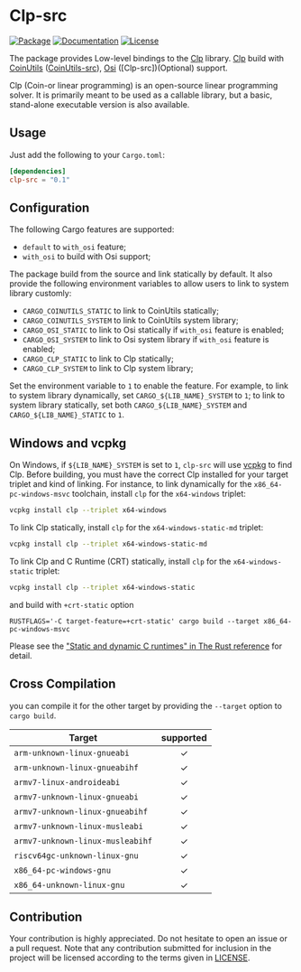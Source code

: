 # Clp-src

[![Package][package-img]][package-url] [![Documentation][documentation-img]][documentation-url] [![License][license-img]][license-url]

The package provides Low-level bindings to the [Clp] library. [Clp] build with [CoinUtils] ([CoinUtils-src]), [Osi] ([Clp-src])(Optional) support.

Clp (Coin-or linear programming) is an open-source linear programming solver. It is primarily meant to be used as a callable library, but a basic, stand-alone executable version is also available.

## Usage
Just add the following to your `Cargo.toml`:

```toml
[dependencies]
clp-src = "0.1"
```

## Configuration

The following Cargo features are supported:

* `default` to `with_osi` feature;
* `with_osi` to build with Osi support;

The package build from the source and link statically by default. It also provide the following environment variables to allow users to link to system library customly:

* `CARGO_COINUTILS_STATIC` to link to CoinUtils statically;
* `CARGO_COINUTILS_SYSTEM` to link to CoinUtils system library;
* `CARGO_OSI_STATIC` to link to Osi statically if `with_osi` feature is enabled;
* `CARGO_OSI_SYSTEM` to link to Osi system library if `with_osi` feature is enabled;
* `CARGO_CLP_STATIC` to link to Clp statically;
* `CARGO_CLP_SYSTEM` to link to Clp system library;

Set the environment variable to `1` to enable the feature. For example, to link to system library dynamically, set `CARGO_${LIB_NAME}_SYSTEM` to `1`; to link to system library statically, set both `CARGO_${LIB_NAME}_SYSTEM` and `CARGO_${LIB_NAME}_STATIC` to `1`.

## Windows and vcpkg

On Windows, if `${LIB_NAME}_SYSTEM` is set to `1`, `clp-src` will use 
[vcpkg] to find Clp. Before building, you must have the correct Clp 
installed for your target triplet and kind of linking. For instance,
to link dynamically for the `x86_64-pc-windows-msvc` toolchain, install
 `clp` for the `x64-windows` triplet:

```sh
vcpkg install clp --triplet x64-windows
```

To link Clp statically, install `clp` for the `x64-windows-static-md` triplet:

```sh
vcpkg install clp --triplet x64-windows-static-md
```

To link Clp and C Runtime (CRT) statically, install `clp` for the `x64-windows-static` triplet:

```sh
vcpkg install clp --triplet x64-windows-static
```

and build with `+crt-static` option

```
RUSTFLAGS='-C target-feature=+crt-static' cargo build --target x86_64-pc-windows-msvc
```

Please see the ["Static and dynamic C runtimes" in The Rust reference](https://doc.rust-lang.org/reference/linkage.html#static-and-dynamic-c-runtimes) for detail.

## Cross Compilation

you can compile it for the other target by providing the `--target` option to 
`cargo build`. 


| Target                               |  supported  |
|--------------------------------------|:-----------:|
| `arm-unknown-linux-gnueabi`          | ✓   |
| `arm-unknown-linux-gnueabihf`        | ✓   |
| `armv7-linux-androideabi`            | ✓   |
| `armv7-unknown-linux-gnueabi`        | ✓   |
| `armv7-unknown-linux-gnueabihf`      | ✓   |
| `armv7-unknown-linux-musleabi`       | ✓   |
| `armv7-unknown-linux-musleabihf`     | ✓   |
| `riscv64gc-unknown-linux-gnu`        | ✓   |
| `x86_64-pc-windows-gnu`              | ✓   |
| `x86_64-unknown-linux-gnu`           | ✓   |

## Contribution

Your contribution is highly appreciated. Do not hesitate to open an issue or a
pull request. Note that any contribution submitted for inclusion in the project
will be licensed according to the terms given in [LICENSE](license-url).

[CoinUtils]: https://github.com/coin-or/CoinUtils
[Osi]: https://github.com/coin-or/Osi
[Clp]: https://github.com/coin-or/Clp

[CoinUtils-src]: https://github.com/Maroon502/coinutils-src
[Osi-src]: https://github.com/Maroon502/osi-src

[vcpkg]: https://github.com/Microsoft/vcpkg

[documentation-img]: https://docs.rs/clp-src/badge.svg
[documentation-url]: https://docs.rs/clp-src
[package-img]: https://img.shields.io/crates/v/clp-src.svg
[package-url]: https://crates.io/crates/clp-src
[license-img]: https://img.shields.io/crates/l/clp-src.svg
[license-url]: https://github.com/Maroon502/clp-src/blob/master/LICENSE.md